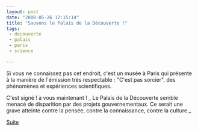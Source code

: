 ```yaml
---
layout: post
date: "2008-05-26 12:15:14"
title: "Sauvons le Palais de la Découverte !"
tags:
 - decouverte
 - palais
 - paris
 - science

---
```


Si vous ne connaissez pas cet endroit, c'est un musée à Paris qui présente à la manière de l'émission très respectable : "C'est pas sorcier", des phénomènes et expériences scientifiques.

C'est signé ! à vous maintenant !
_
Le Palais de la Découverte semble menacé de disparition par des projets gouvernementaux.
Ce serait une grave atteinte contre la pensée, contre la connaissance, contre la culture._

[Suite](http://www.sauvonslepalaisdeladecouverte.fr/spip.php?article1)
